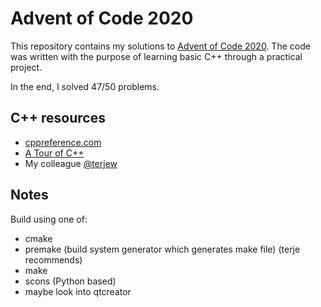 # Advent of Code 2020

This repository contains my solutions to [Advent of Code 2020](https://adventofcode.com/2020).
The code was written with the purpose of learning basic C++ through a practical project.

In the end, I solved 47/50 problems.

## C++ resources

- [cppreference.com](https://en.cppreference.com/w/)
- [A Tour of C++](https://www.amazon.com/Tour-2nd-Depth-Bjarne-Stroustrup/dp/0134997832)
- My colleague [@terjew](https://github.com/terjew/)

## Notes

Build using one of:

- cmake
- premake (build system generator which generates make file) (terje recommends)
- make
- scons (Python based)
- maybe look into qtcreator
